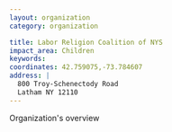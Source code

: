 ```yaml
---
layout: organization
category: organization

title: Labor Religion Coalition of NYS
impact_area: Children
keywords: 
coordinates: 42.759075,-73.784607
address: |
  800 Troy-Schenectody Road
  Latham NY 12110
---
```

Organization's overview
